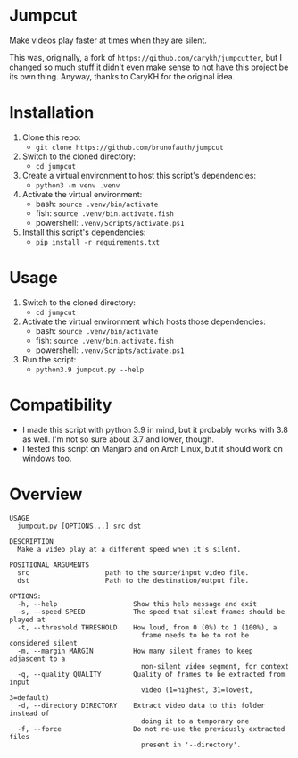 # Jumpcut
Make videos play faster at times when they are silent.

This was, originally, a fork of `https://github.com/carykh/jumpcutter`, but I changed so much stuff it didn't even make sense to not have this project be its own thing. Anyway, thanks to CaryKH for the original idea.

# Installation
1. Clone this repo:
    - `git clone https://github.com/brunofauth/jumpcut`
1. Switch to the cloned directory:
    - `cd jumpcut`
1. Create a virtual environment to host this script's dependencies:
    - `python3 -m venv .venv`
1. Activate the virtual environment:
    - bash: `source .venv/bin/activate`
    - fish: `source .venv/bin.activate.fish`
    - powershell: `.venv/Scripts/activate.ps1`
1. Install this script's dependencies:
    - `pip install -r requirements.txt`

# Usage
1. Switch to the cloned directory:
    - `cd jumpcut`
1. Activate the virtual environment which hosts those dependencies:
    - bash: `source .venv/bin/activate`
    - fish: `source .venv/bin.activate.fish`
    - powershell: `.venv/Scripts/activate.ps1`
1. Run the script:
    - `python3.9 jumpcut.py --help`

# Compatibility
* I made this script with python 3.9 in mind, but it probably works with 3.8 as well. I'm not so sure about 3.7 and lower, though.
* I tested this script on Manjaro and on Arch Linux, but it should work on windows too.

# Overview
```
USAGE
  jumpcut.py [OPTIONS...] src dst
  
DESCRIPTION
  Make a video play at a different speed when it's silent.
  
POSITIONAL ARGUMENTS
  src                   path to the source/input video file.
  dst                   Path to the destination/output file.
  
OPTIONS:
  -h, --help                   Show this help message and exit
  -s, --speed SPEED            The speed that silent frames should be played at
  -t, --threshold THRESHOLD    How loud, from 0 (0%) to 1 (100%), a
                                 frame needs to be to not be considered silent
  -m, --margin MARGIN          How many silent frames to keep adjascent to a
                                 non-silent video segment, for context
  -q, --quality QUALITY        Quality of frames to be extracted from input
                                 video (1=highest, 31=lowest, 3=default)
  -d, --directory DIRECTORY    Extract video data to this folder instead of
                                 doing it to a temporary one
  -f, --force                  Do not re-use the previously extracted files
                                 present in '--directory'.
```

